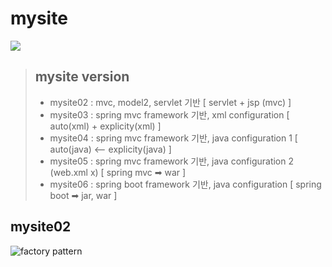 # mysite

![](https://images.velog.io/images/98kimjh/post/92d4f7e2-376d-4ad1-8723-452ab972081e/image.png)

> ## mysite version
> - mysite02 : mvc, model2, servlet 기반 [ servlet + jsp (mvc) ]
> - mysite03 : spring mvc framework 기반, xml configuration [ auto(xml) + explicity(xml)  ]
> - mysite04 : spring mvc framework 기반, java configuration 1 [ auto(java) <-- explicity(java) ]
> - mysite05 : spring mvc framework 기반, java configuration 2 (web.xml x) [ spring mvc ➡ war ]
> - mysite06 : spring boot framework 기반, java configuration [ spring boot ➡  jar, war ]

## mysite02
![factory pattern](https://images.velog.io/images/98kimjh/post/30321d8f-ddd3-4154-85fa-ea9263763ccd/image.png)